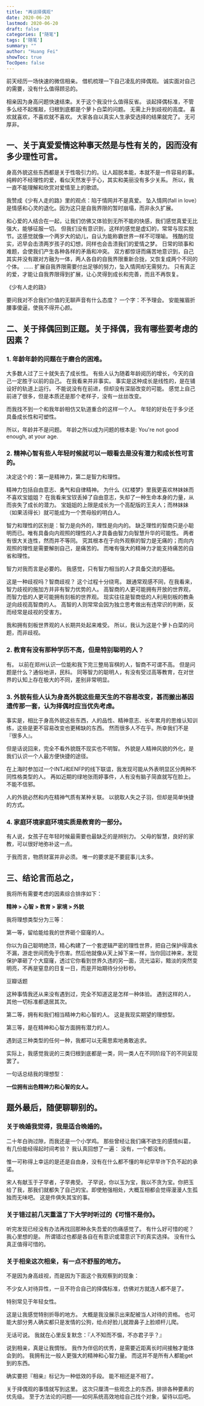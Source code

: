 ```yaml
---
title: "再谈择偶观"
date: 2020-06-20
lastmod: 2020-06-20
draft: false
categories: ["随笔"]
tags: ['随笔']
summary: ""
author: "Huang Fei"
showToc: true
TocOpen: false
---
```


前天经历一场快速的微信相亲。
借机梳理一下自己凌乱的择偶观。
诚实面对自己的需要，没有什么值得顾忌的。

相亲因为身高问题快速结束。关于这个我没什么值得反省。
谈起择偶标准，不管多么经不起推敲，归根到底都是个萝卜白菜的问题。
无需上升到歧视的高度。
喜欢就喜欢，不喜欢就不喜欢。
大家各自以真实人生承受选择的结果就完了。
无可厚非。

## 一、关于真爱爱情这种事天然是与性有关的，因而没有多少理性可言。
身高外貌这些东西都是关于性吸引力的。让人超脱本能，本就不是一件容易的事。
纯粹的不经理性的爱，看似天然发乎于心，其实和美丽没有多少关系。
所以，我一直不能理解和欣赏对爱情至上的歌颂。

我赞成《少有人走的路》里的观点：陷于情网并不是真爱。
坠入情网(fall in love）是情感和心灵的退化。因为这只是自我界限的暂时崩塌，而非永久扩展。

和心爱的人结合在一起，让我们仿佛又体验到无所不能的快感，我们感觉真爱无比强大，能够征服一切。
但我们没有意识到，这样的感觉是虚幻的，常常与现实脱节。这感觉就像一个两岁大的幼儿，自认为能称霸世界一样不可理喻。
残酷的现实，迟早会击溃两岁孩子的幻想，同样也会击溃我们的爱情之梦。
日常的琐事和难题，会使我们产生各种各样的矛盾和冲突。
双方都惊讶而痛苦地意识到，自己其实并没有跟对方融为一体，两人各自的自我界限重新合拢，又恢复成两个不同的个体。
……
扩展自我界限需要付出足够的努力，坠入情网却无需努力。
只有真正的爱，才能让自我界限得到扩展，让心灵得到成长和完善，而且不再恢复。

《少有人走的路》

要问我对不合我们价值的无聊声音有什么态度？
一个字：不予理会。
安能摧眉折腰事傻逼，使我不得开心颜。

## 二、关于择偶回到正题。关于择偶，我有哪些要考虑的因素？

### 1. 年龄年龄的问题在于磨合的困难。

大多数人过了三十就失去了成长性。
有些人认为随着年龄阅历的增长，今天的自己一定胜于以前的自己。
在我看来并非事实。
事实是这种成长是线性的，是在铺设好的轨道上运行。
不能说没有在前进，但却没有深层改变的可能。
感觉上自己前进了很多，但是本质还是那个老样子，没有一丝丝改变。

而我找不到一个和我年龄相仿又轨道重合的这样一个人。
年轻的好处在于多少还具备成长性和可塑性。

所以，年龄并不是问题。
年龄之所以成为问题的根本是:
You're not good enough, at your age.

### 2. 精神心智有些人年轻时候就可以一眼看去是没有潜力和成长性可言的。
决定这个的：第一是精神力，第二是智力和理性。

精神力包括自由意志、勇气和自律精神。
为什么《红楼梦》里我更喜欢林妹妹而不喜欢宝姐姐？
在我看来宝钗丢掉了自由意志，失却了一种生命本身的力量，从而丧失了成长的潜力。
宝姐姐的上限是成长为一个高配版的王夫人；而林妹妹（如果活得长）就可能成为一个贾母般的明白人。

智力和理性的区别是：智力是向外的，理性是向内的。
缺乏理性的智商只是小聪明而已。唯有具备向内观照的理性的人才具备由智力向智慧升华的可能性。
两者有很大关连性，然而并不等同。
究其根本在于向外观察的智力是无痛的；而向内观照的理性是需要解剖自己，是痛苦的。
而唯有强大的精神力才能支持痛苦的自省和理性。

智力对我而言是必要的。
我感觉，只有智力相当的人才具备交流的基础。

这是一种歧视吗？智商歧视？
这个过程十分绕弯。
跟通常观感不同，在我看来，智力歧视的施加方并非有智力优势的人。
高智商的人更可能拥有开放的世界观，而智力低的人更可能拥有刻板的世界观。
现实往往是智商低的人利用刻板的教条逆向歧视高智商的人。
高智的人则常常会因为独立思考做出有违常识的判断，反而经常是歧视的受害方。

我和拥有刻板世界观的人长期共处起来难受。
所以，我认为这是个萝卜白菜的问题，而非歧视。

### 2. 教育有没有那种学历不高，但是特别聪明的人？
有。
以前在郑州认识一位能和我下完三整局盲棋的人，智商不可谓不高。
但是问题是什么？通俗地讲，民科。
同等智力的聪明人，有没有受过高等教育，在对世界的认知上存在极大的不同，差别非常明显。

### 3. 外貌有些人认为身高外貌这些是天生的不容易改变，甚而搬出基因遗传那一套，认为择偶时应当优先考虑。
事实是，相比于身高外貌这些东西，人的品性、精神意志、长年累月的思维认知训练，这些是更不容易改变也更稀缺的东西。
然而很多人不在乎。所幸我们不是『很多人』。

但是话说回来，完全不看外貌既不现实也不明智。
外貌是人精神风貌的外化，是我们认识一个人最方便快捷的途径。

在上海时参加过一个INTJ和ENFP的线下联谊，我发现可能从外表明显区分两种不同性格类型的人。
再如近期的绿地张雨婷事件，人有没有脑子简直就写在脸上。
不能不信邪。

人的外貌必然和内在精神气质有某种关联。
以貌取人失之子羽，但却是简单快捷的方式。

### 4. 家庭环境家庭环境实质是教育的一部分。

有人说，女孩子在年轻时候最需要也最缺乏的是辨别力。
父母的智慧，良好的家教，可以很好地弥补这一点。

于我而言，物质财富并非必须。
唯一的要求是不要屁事儿太多。

## 三、结论言而总之，
我将所有需要考虑的因素综合排序如下：

**精神 > 心智 > 教育 > 家境 > 外貌**

我将理想类型分为三等：

第一等，留给能给我的世界砸个窟窿的人。

你以为自己聪明绝顶，精心构建了一个套逻辑严密的理性世界，把自己保护得滴水不漏，游走世间而免于伤害。然后他就像从天上掉下来一样，当你回过神来，发现保护罩砸了个大窟窿，透过它你看到世界久违的另一面，流光溢彩，黯淡的突然变明亮，不再是窒息的日复一日，而是开始期待分分秒秒。

豆瓣话题

这种事情我还从来没有遇到过，完全不知道这是怎样一种体验。
遇到这样的人，其他一切标准都退居其次。

第二等，拥有和我们相当精神力和心智的人。
这是我现实期望的理想型。

第三等，是在精神和心智方面拥有潜力的人。

遇到这三种类型的任何一种，我都可以无需思索地勇敢追求。

实际上，我感觉我说的三类归根到底都是一类，同一类人在不同阶段下的不同呈现罢了。

一句话总结我的理想型：

**一位拥有出色精神力和心智的女人。**

## 题外最后，随便聊聊别的。

### 关于晚婚我觉得，我是适合晚婚的。

二十年白驹过隙，而我还是一个小学鸡。
那些曾经让我们痛不欲生的感情纠葛，有几份能经得起时间考验？
我认真回想了一遍：
没有，一个都没有。

惟一可称得上幸运的是还是自由身，没有在什么都不懂的年纪早早许下负不起的承诺。

宋人有献玉于子罕者，子罕弗受。
子罕说，你以玉为宝，我以不贪为宝。你把玉给了我，那我们就都失了自己的宝。即使勉强相处，大概互相都会觉得漫漫人生孤独而无味吧。
这是件俱失其宝的事。

### 关于错过前几天重温了下大学时听过的《可惜不是你》。
听完发现已经没有办法再找回那种永失吾爱的伤痛感觉了。
有什么好可惜的呢？我心里想的是。
所谓错过也都是各自在有意识或潜意识下的真实选择。
没有什么真正值得可惜的。

### 关于相亲这次相亲，有一点不舒服的地方。
不是因为身高歧视，而是因为下面这个我观察到的现象：

不少女人对待异性，一旦不符合自己的择偶标准，仿佛对方就连人都不是了。

特别常见于年轻女性。

这是让我感觉特别折辱的地方。
大概是我没展示出来配被当人对待的资格。
也可能大部分男人确实都只是发情的公狗，给点好脸儿就蹬鼻子上脸顺杆儿爬。

无话可说。
我就在心里反复默念：『人不知而不愠，不亦君子乎？』

说到相亲，真是让我惆怅。
我作为伴侣的优秀，是需要近距离长时间接触才能体会到的。
我拥有比一般人更强大的精神和心智力量。
而这并不是所有人都能get到的东西。

确实要把『相亲』标记为一种低效的手段。
能不相还是不相了。

关于择偶观的事情就写到这里。
这次只厘清一些观念上的东西，排排各种要素的优先级。
至于方法论的问题——如何系统高效地给自己找个对象，留待以后吧。